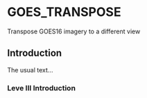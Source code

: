 # GOES_TRANSPOSE
Transpose GOES16 imagery to a different view
## Introduction
The usual text...
### Leve III Introduction
